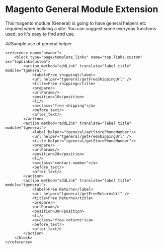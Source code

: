 Magento General Module Extension
================================

This magento module (General) is going to have general helpers etc required when building a site. You can suggest some everyday functions used, so it's easy to find and use.

##Sample use of general helper

	<reference name="header">
		<block type="page/template_links" name="top.links.custom" as="topLinksCustom">
			<action method="addLink" translate="label title" module="tgeneral">
				<label>Free shipping</label>
				<url helper="tgeneral/getFreeShippingUrl" />
				<title>Free shipping</title>
				<prepare/>
				<urlParams/>
				<position>10</position>
				<li/>
				<a>class="free-shipping"</a>
				<before_text/>
				<after_text/>
			</action>
			<action method="addLink" translate="label title" module="tgeneral">
				<label helper="tgeneral/getStorePhoneNumber"/>
				<url helper="tgeneral/getFreeShippingUrl" />
				<title helper="tgeneral/getStorePhoneNumber"/>
				<prepare/>
				<urlParams/>
				<position>20</position>
				<li/>
				<a>class="contact-number"</a>
				<before_text/>
				<after_text/>
			</action>
			<action method="addLink" translate="label title" module="tgeneral">
				<label>Free Returns</label>
				<url helper="tgeneral/getFreeReturnsUrl" />
				<title>Free Returns</title>
				<prepare/>
				<urlParams/>
				<position>30</position>
				<li/>
				<a>class="free-returns"</a>
				<before_text/>
				<after_text/>
			</action>
		</block>
	</reference>
